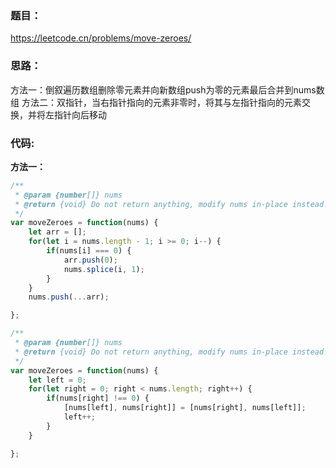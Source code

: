 ### **题目：**
https://leetcode.cn/problems/move-zeroes/


### **思路：** 
方法一：倒叙遍历数组删除零元素并向新数组push为零的元素最后合并到nums数组
方法二：双指针，当右指针指向的元素非零时，将其与左指针指向的元素交换，并将左指针向后移动

### **代码:**

**方法一：**
```js
/**
 * @param {number[]} nums
 * @return {void} Do not return anything, modify nums in-place instead.
 */
var moveZeroes = function(nums) {
    let arr = [];
    for(let i = nums.length - 1; i >= 0; i--) {
        if(nums[i] === 0) {
            arr.push(0);
            nums.splice(i, 1);
        }
    }
    nums.push(...arr);

};
```

```js
/**
 * @param {number[]} nums
 * @return {void} Do not return anything, modify nums in-place instead.
 */
var moveZeroes = function(nums) {
    let left = 0;
    for(let right = 0; right < nums.length; right++) {
        if(nums[right] !== 0) {
            [nums[left], nums[right]] = [nums[right], nums[left]];
            left++;
        }
    }

};
```

